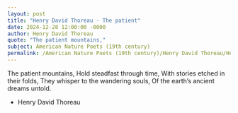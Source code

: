 ```yaml
---
layout: post
title: "Henry David Thoreau - The patient"
date: 2024-12-28 12:00:00 -0000
author: Henry David Thoreau
quote: "The patient mountains,"
subject: American Nature Poets (19th century)
permalink: /American Nature Poets (19th century)/Henry David Thoreau/Henry David Thoreau - The patient
---
```


The patient mountains,
Hold steadfast through time,
With stories etched in their folds,
They whisper to the wandering souls,
Of the earth’s ancient dreams untold.

- Henry David Thoreau
